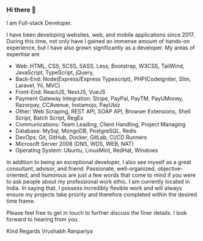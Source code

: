 ### Hi there 👋

<!--
**vrushabhranpariya/vrushabhranpariya** is a ✨ _special_ ✨ repository because its `README.md` (this file) appears on your GitHub profile.

Here are some ideas to get you started:

- 🔭 I’m currently working on ...
- 🌱 I’m currently learning ...
- 👯 I’m looking to collaborate on ...
- 🤔 I’m looking for help with ...
- 💬 Ask me about ...
- 📫 How to reach me: ...
- 😄 Pronouns: ...
- ⚡ Fun fact: ...
-->

I am Full-stack Developer.

I have been developing websites, web, and mobile applications since 2017. During this time, not only have I gained an immense amount of hands-on experience, but I have also grown significantly as a developer.
My areas of expertise are

- Web: HTML, CSS, SCSS, SASS, Less, Bootstrap, W3CSS, TailWind, JavaScript, TypeScript, jQuery,
- Back-End: Node(Express/Express Typescript), PHP(Codeigniter, Slim, Laravel, Yii, MVC)
- Front-End: ReactJS, NextJS, VueJS
- Payment Gateway Integration: Stripe, PayPal, PayTM, PayUMoney, Razorpay, CCAvenue, Instamojo, PayUbiz
- Other: Web Scraping, REST API, SOAP API, Browser Extensions, Shell Script, Batch Script, RegEx
- Communications: Team Leading, Client Handling, Project Managing
- Database: MySql, MongoDB, PostgreSQL, Redis
- DevOps: Git, GitHub, Docker, GitLab, CI/CD Runners
- Microsoft Server 2008 (DNS, WDS, WEB, NAT)
- Operating System: Ubuntu, LinuxMint, RedHat, Windows


In addition to being an exceptional developer, I also see myself as a great consultant, advisor, and friend.
Passionate, well-organized, objective-oriented, and humorous are just a few words that come to mind if you were to ask people about my professional work ethic.
I am currently located in India. In saying that, I possess incredibly flexible work and will always ensure my projects take priority and therefore completed within the desired time frame.

Please feel free to get in touch to further discuss the finer details.
I look forward to hearing from you.

Kind Regards
Vrushabh Ranpariya


